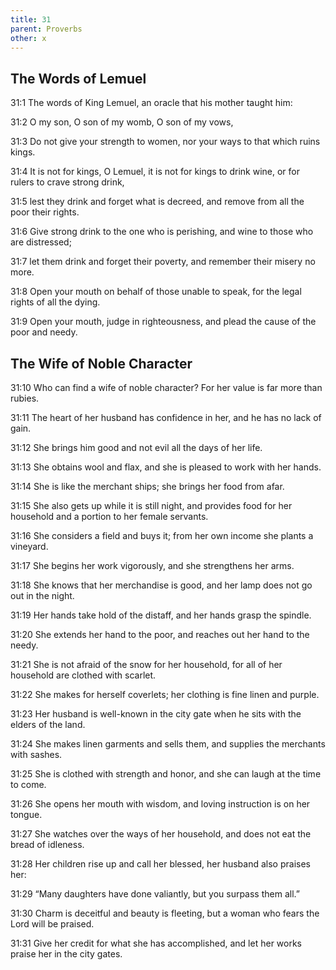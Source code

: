 ```yaml
---
title: 31
parent: Proverbs
other: x
---
```


## The Words of Lemuel


<a name="31:1">31:1</a> The words of King Lemuel, an oracle that his mother taught him:

<a name="31:2">31:2</a> O my son, O son of my womb, O son of my vows,

<a name="31:3">31:3</a> Do not give your strength to women, nor your ways to that which ruins kings.

<a name="31:4">31:4</a> It is not for kings, O Lemuel, it is not for kings to drink wine, or for rulers to crave strong drink,

<a name="31:5">31:5</a> lest they drink and forget what is decreed, and remove from all the poor their rights.

<a name="31:6">31:6</a> Give strong drink to the one who is perishing, and wine to those who are distressed;

<a name="31:7">31:7</a> let them drink and forget their poverty, and remember their misery no more.

<a name="31:8">31:8</a> Open your mouth on behalf of those unable to speak, for the legal rights of all the dying.

<a name="31:9">31:9</a> Open your mouth, judge in righteousness, and plead the cause of the poor and needy.

## The Wife of Noble Character


<a name="31:10">31:10</a> Who can find a wife of noble character? For her value is far more than rubies.

<a name="31:11">31:11</a> The heart of her husband has confidence in her, and he has no lack of gain.

<a name="31:12">31:12</a> She brings him good and not evil all the days of her life.

<a name="31:13">31:13</a> She obtains wool and flax, and she is pleased to work with her hands.

<a name="31:14">31:14</a> She is like the merchant ships; she brings her food from afar.

<a name="31:15">31:15</a> She also gets up while it is still night, and provides food for her household and a portion to her female servants.

<a name="31:16">31:16</a> She considers a field and buys it; from her own income she plants a vineyard.

<a name="31:17">31:17</a> She begins her work vigorously, and she strengthens her arms.

<a name="31:18">31:18</a> She knows that her merchandise is good, and her lamp does not go out in the night.

<a name="31:19">31:19</a> Her hands take hold of the distaff, and her hands grasp the spindle.

<a name="31:20">31:20</a> She extends her hand to the poor, and reaches out her hand to the needy.

<a name="31:21">31:21</a> She is not afraid of the snow for her household, for all of her household are clothed with scarlet.

<a name="31:22">31:22</a> She makes for herself coverlets; her clothing is fine linen and purple.

<a name="31:23">31:23</a> Her husband is well-known in the city gate when he sits with the elders of the land.

<a name="31:24">31:24</a> She makes linen garments and sells them, and supplies the merchants with sashes.

<a name="31:25">31:25</a> She is clothed with strength and honor, and she can laugh at the time to come.

<a name="31:26">31:26</a> She opens her mouth with wisdom, and loving instruction is on her tongue.

<a name="31:27">31:27</a> She watches over the ways of her household, and does not eat the bread of idleness.

<a name="31:28">31:28</a> Her children rise up and call her blessed, her husband also praises her:

<a name="31:29">31:29</a> “Many daughters have done valiantly, but you surpass them all.”

<a name="31:30">31:30</a> Charm is deceitful and beauty is fleeting, but a woman who fears the Lord will be praised.

<a name="31:31">31:31</a> Give her credit for what she has accomplished, and let her works praise her in the city gates.
